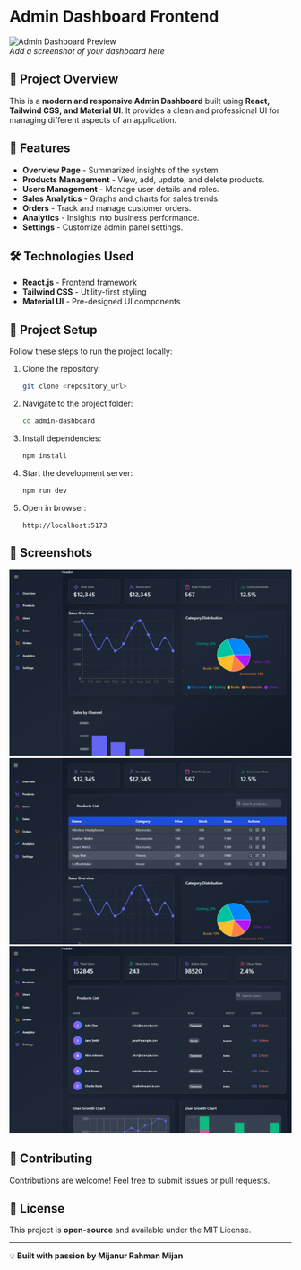 # Admin Dashboard Frontend

![Admin Dashboard Preview](#)  
_Add a screenshot of your dashboard here_

## 🚀 Project Overview
This is a **modern and responsive Admin Dashboard** built using **React, Tailwind CSS, and Material UI**. It provides a clean and professional UI for managing different aspects of an application.

## 📌 Features
- **Overview Page** - Summarized insights of the system.
- **Products Management** - View, add, update, and delete products.
- **Users Management** - Manage user details and roles.
- **Sales Analytics** - Graphs and charts for sales trends.
- **Orders** - Track and manage customer orders.
- **Analytics** - Insights into business performance.
- **Settings** - Customize admin panel settings.

## 🛠️ Technologies Used
- **React.js** - Frontend framework
- **Tailwind CSS** - Utility-first styling
- **Material UI** - Pre-designed UI components

## 📂 Project Setup
Follow these steps to run the project locally:

1. Clone the repository:
   ```sh
   git clone <repository_url>
   ```
2. Navigate to the project folder:
   ```sh
   cd admin-dashboard
   ```
3. Install dependencies:
   ```sh
   npm install
   ```
4. Start the development server:
   ```sh
   npm run dev
   ```
5. Open in browser:
   ```
   http://localhost:5173
   ```

## 📸 Screenshots
![admin1](./admind1.png)
![admin2](./admind2.png)
![admin3](./admind3.png)


## 🤝 Contributing
Contributions are welcome! Feel free to submit issues or pull requests.

## 📜 License
This project is **open-source** and available under the MIT License.

---
💡 **Built with passion by Mijanur Rahman Mijan**

